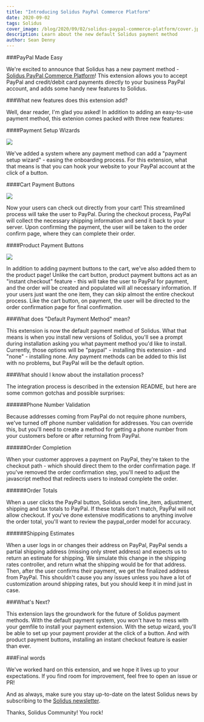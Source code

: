 ```yaml
---
title: "Introducing Solidus PayPal Commerce Platform"
date: 2020-09-02
tags: Solidus
cover_image: /blog/2020/09/02/solidus-paypal-commerce-platform/cover.jpg
description: Learn about the new default Solidus payment method
author: Sean Denny
---
```


###PayPal Made Easy

We're excited to announce that Solidus has a new payment method - [Solidus PayPal Commerce Platform](https://github.com/solidusio-contrib/solidus_paypal_commerce_platform)! This extension allows you to accept PayPal and credit/debit card payments directly to your business PayPal account, and adds some handy new features to Solidus.

###What new features does this extension add?

Well, dear reader, I'm glad you asked! In addition to adding an easy-to-use payment method, this extenion comes packed with three new features:

####Payment Setup Wizards

<img src="/blog/2020/09/02/solidus-paypal-commerce-platform/wizard.png" />

We've added a system where any payment method can add a "payment setup wizard" - easing the onboarding process. For this extension, what that means is that you can hook your website to your PayPal account at the click of a button.

####Cart Payment Buttons

<img src="/blog/2020/09/02/solidus-paypal-commerce-platform/cart.png" />

Now your users can check out directly from your cart! This streamlined process will take the user to PayPal. During the checkout process, PayPal will collect the necessary shipping information and send it back to your server. Upon confirming the payment, the user will be taken to the order confirm page, where they can complete their order. 

####Product Payment Buttons

<img src="/blog/2020/09/02/solidus-paypal-commerce-platform/product.png" />

In addition to adding payment buttons to the cart, we've also added them to the product page! Unlike the cart button, product payment buttons act as an "instant checkout" feature - this will take the user to PayPal for payment, and the order will be created and populated will all necessary information. If your users just want the one item, they can skip almost the entire checkout process. Like the cart button, on payment, the user will be directed to the order confirmation page for final confirmation.

###What does "Default Payment Method" mean?

This extension is now the default payment method of Solidus. What that means is when you install new versions of Solidus, you'll see a prompt during installation asking you what payment method you'd like to install. Currently, those options will be "paypal" - installing this extension - and "none" - installing none. Any payment methods can be added to this list with no problems, but PayPal will be the default option.

###What should I know about the installation process?

The integration process is described in the extension README, but here are some common gotchas and possible surprises:

######Phone Number Validation

Because addresses coming from PayPal do not require phone numbers, we've turned off phone number validation for addresses. You can override this, but you'll need to create a method for getting a phone number from your customers before or after returning from PayPal.

######Order Completion

When your customer approves a payment on PayPal, they're taken to the checkout path - which should direct them to the order confirmation page. If you've removed the order confirmation step, you'll need to adjust the javascript method that redirects users to instead complete the order.

######Order Totals

When a user clicks the PayPal button, Solidus sends line_item, adjustment, shipping and tax totals to PayPal. If these totals don't match, PayPal will not allow checkout. If you've done extensive modifications to anything involve the order total, you'll want to review the paypal_order model for accuracy.

######Shipping Estimates

When a user logs in or changes their address on PayPal, PayPal sends a partial shipping address (missing only street address) and expects us to return an estimate for shipping. We simulate this change in the shipping rates controller, and return what the shipping would be for that address. Then, after the user confirms their payment, we get the finalized address from PayPal. This shouldn't cause you any issues unless you have a lot of customization around shipping rates, but you should keep it in mind just in case.

###What's Next?

This extension lays the groundwork for the future of Solidus payment methods. With the default payment system, you won't have to mess with your gemfile to install your payment extension. With the setup wizard, you'll be able to set up your payment provider at the click of a button. And with product payment buttons, installing an instant checkout feature is easier than ever.

###Final words

We've worked hard on this extension, and we hope it lives up to your expectations. If you find room for improvement, feel free to open an issue or PR!

And as always, make sure you stay up-to-date on the latest Solidus news by subscribing to the [Solidus newsletter](https://solidus.us13.list-manage.com/subscribe/post?u=679f4835b2683d59bc5762ec3&id=3ce07e9582).


Thanks, Solidus Community! You rock!

